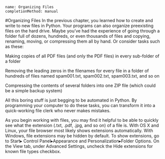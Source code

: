 ```ngMeta
name: Organizing Files
completionMethod: manual
```
#Organizing Files
In the previous chapter, you learned how to create and write to new files in Python. Your programs can also organize preexisting files on the hard drive. Maybe you’ve had the experience of going through a folder full of dozens, hundreds, or even thousands of files and copying, renaming, moving, or compressing them all by hand. Or consider tasks such as these:

Making copies of all PDF files (and only the PDF files) in every sub-folder of a folder

Removing the leading zeros in the filenames for every file in a folder of hundreds of files named spam001.txt, spam002.txt, spam003.txt, and so on

Compressing the contents of several folders into one ZIP file (which could be a simple backup system)

All this boring stuff is just begging to be automated in Python. By programming your computer to do these tasks, you can transform it into a quick-working file clerk who never makes mistakes.

As you begin working with files, you may find it helpful to be able to quickly see what the extension (.txt, .pdf, .jpg, and so on) of a file is. With OS X and Linux, your file browser most likely shows extensions automatically. With Windows, file extensions may be hidden by default. To show extensions, go to Start▸ Control Panel▸Appearance and Personalization▸Folder Options. On the View tab, under Advanced Settings, uncheck the Hide extensions for known file types checkbox.

